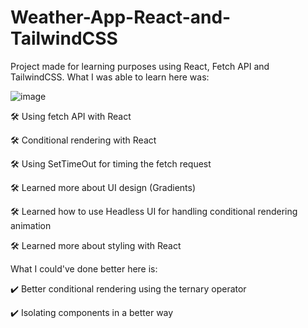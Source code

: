 # Weather-App-React-and-TailwindCSS
Project made for learning purposes using React, Fetch API and TailwindCSS. What I was able to learn here was:

![image](https://user-images.githubusercontent.com/87947841/217677129-26394a88-11e3-4180-98bf-4fbccc5efa0c.png)


🛠️ Using fetch API with React

🛠️ Conditional rendering with React

🛠️ Using SetTimeOut for timing the fetch request

🛠️ Learned more about UI design (Gradients)

🛠️ Learned how to use Headless UI for handling conditional rendering animation

🛠️ Learned more about styling with React


What I could've done better here is:

✔️ Better conditional rendering using the ternary operator

✔️ Isolating components in a better way
